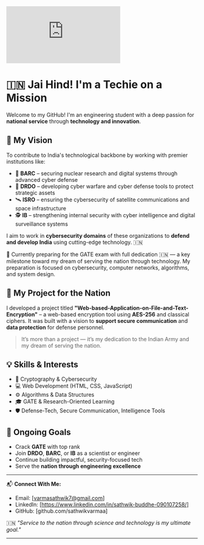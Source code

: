 
<iframe src="https://tryhackme.com/api/v2/badges/public-profile?userPublicId=4693732" style='border:none;'></iframe>


# 🇮🇳 Jai Hind! I'm a Techie on a Mission

Welcome to my GitHub! I'm an engineering student with a deep passion for **national service** through **technology and innovation**.

## 🎯 My Vision

To contribute to India's technological backbone by working with premier institutions like:

- 🔬 **BARC** – securing nuclear research and digital systems through advanced cyber defense
- 🚀 **DRDO** – developing cyber warfare and cyber defense tools to protect strategic assets
- 🛰️ **ISRO** – ensuring the cybersecurity of satellite communications and space infrastructure
- 🕵️ **IB** – strengthening internal security with cyber intelligence and digital surveillance systems

 I aim to work in **cybersecurity domains** of these organizations to **defend and develop India** using cutting-edge technology. 🇮🇳

🚨 Currently preparing for the GATE exam with full dedication 🇮🇳 — a key milestone toward my dream of serving the nation through technology. My preparation is focused on cybersecurity, computer networks, algorithms, and system design.

## 🔐 My Project for the Nation

I developed a project titled **"Web-based-Application-on-File-and-Text-Encryption"** – a web-based encryption tool using **AES-256** and classical ciphers. It was built with a vision to **support secure communication** and **data protection** for defense personnel.

> It’s more than a project — it’s my dedication to the Indian Army and my dream of serving the nation.

## 💡 Skills & Interests

- 🧠 Cryptography & Cybersecurity
- 💻 Web Development (HTML, CSS, JavaScript)
- ⚙️ Algorithms & Data Structures
- 🎓 GATE & Research-Oriented Learning
- 🛡️ Defense-Tech, Secure Communication, Intelligence Tools

## 🚀 Ongoing Goals

- Crack **GATE** with top rank
- Join **DRDO**, **BARC**, or **IB** as a scientist or engineer
- Continue building impactful, security-focused tech
- Serve the **nation through engineering excellence**

---

📬 **Connect With Me:**

- Email: [varmasathwik7@gmail.com]
- LinkedIn: [https://www.linkedin.com/in/sathwik-buddhe-090107258/]
- GitHub: [github.com/sathwikvarmaa]

🇮🇳 *"Service to the nation through science and technology is my ultimate goal."*

---


<!---
sathwikvarmaa/sathwikvarmaa is a ✨ special ✨ repository because its `README.md` (this file) appears on your GitHub profile.
You can click the Preview link to take a look at your changes.
--->
